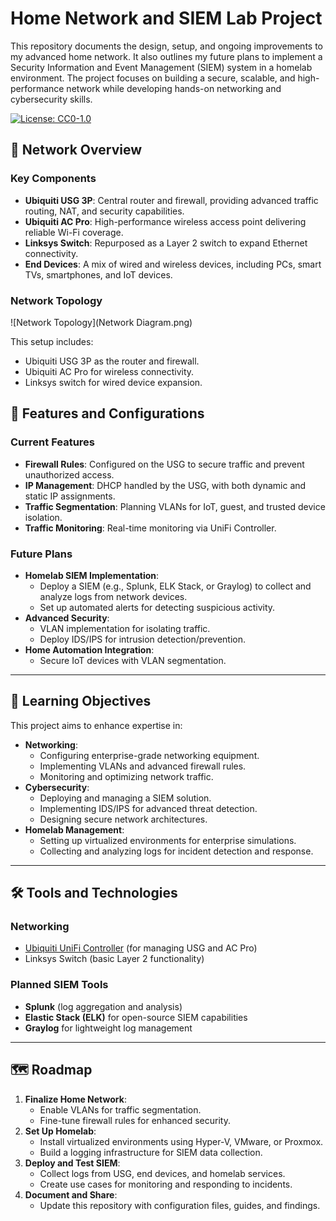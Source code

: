 # Home Network and SIEM Lab Project
This repository documents the design, setup, and ongoing improvements to my advanced home network. It also outlines my future plans to implement a Security Information and Event Management (SIEM) system in a homelab environment. The project focuses on building a secure, scalable, and high-performance network while developing hands-on networking and cybersecurity skills.

[![License: CC0-1.0](https://img.shields.io/badge/License-CC0%201.0-lightgrey.svg)](http://creativecommons.org/publicdomain/zero/1.0/)

## 📡 Network Overview

### **Key Components**
- **Ubiquiti USG 3P**: Central router and firewall, providing advanced traffic routing, NAT, and security capabilities.
- **Ubiquiti AC Pro**: High-performance wireless access point delivering reliable Wi-Fi coverage.
- **Linksys Switch**: Repurposed as a Layer 2 switch to expand Ethernet connectivity.
- **End Devices**: A mix of wired and wireless devices, including PCs, smart TVs, smartphones, and IoT devices.

### **Network Topology**

![Network Topology](Network Diagram.png)

This setup includes:
- Ubiquiti USG 3P as the router and firewall.
- Ubiquiti AC Pro for wireless connectivity.
- Linksys switch for wired device expansion.

## 🔧 Features and Configurations

### **Current Features**
- **Firewall Rules**: Configured on the USG to secure traffic and prevent unauthorized access.
- **IP Management**: DHCP handled by the USG, with both dynamic and static IP assignments.
- **Traffic Segmentation**: Planning VLANs for IoT, guest, and trusted device isolation.
- **Traffic Monitoring**: Real-time monitoring via UniFi Controller.

### **Future Plans**
- **Homelab SIEM Implementation**:
  - Deploy a SIEM (e.g., Splunk, ELK Stack, or Graylog) to collect and analyze logs from network devices.
  - Set up automated alerts for detecting suspicious activity.
- **Advanced Security**:
  - VLAN implementation for isolating traffic.
  - Deploy IDS/IPS for intrusion detection/prevention.
- **Home Automation Integration**:
  - Secure IoT devices with VLAN segmentation.

---

## 🎯 Learning Objectives

This project aims to enhance expertise in:
- **Networking**:
  - Configuring enterprise-grade networking equipment.
  - Implementing VLANs and advanced firewall rules.
  - Monitoring and optimizing network traffic.
- **Cybersecurity**:
  - Deploying and managing a SIEM solution.
  - Implementing IDS/IPS for advanced threat detection.
  - Designing secure network architectures.
- **Homelab Management**:
  - Setting up virtualized environments for enterprise simulations.
  - Collecting and analyzing logs for incident detection and response.

---

## 🛠️ Tools and Technologies

### **Networking**
- [Ubiquiti UniFi Controller](https://ui.com/) (for managing USG and AC Pro)
- Linksys Switch (basic Layer 2 functionality)

### **Planned SIEM Tools**
- **Splunk** (log aggregation and analysis)
- **Elastic Stack (ELK)** for open-source SIEM capabilities
- **Graylog** for lightweight log management

---

## 🗺️ Roadmap

1. **Finalize Home Network**:
   - Enable VLANs for traffic segmentation.
   - Fine-tune firewall rules for enhanced security.
2. **Set Up Homelab**:
   - Install virtualized environments using Hyper-V, VMware, or Proxmox.
   - Build a logging infrastructure for SIEM data collection.
3. **Deploy and Test SIEM**:
   - Collect logs from USG, end devices, and homelab services.
   - Create use cases for monitoring and responding to incidents.
4. **Document and Share**:
   - Update this repository with configuration files, guides, and findings.
